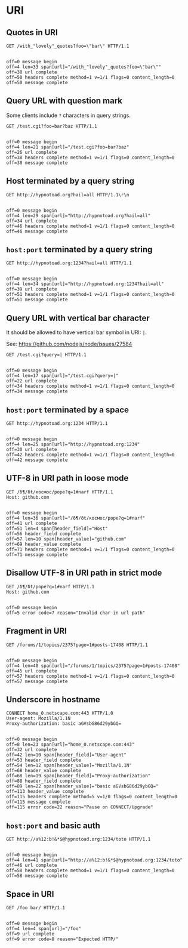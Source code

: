 URI
===

## Quotes in URI

<!-- meta={"type": "request"} -->
```http
GET /with_"lovely"_quotes?foo=\"bar\" HTTP/1.1


```

```log
off=0 message begin
off=4 len=33 span[url]="/with_"lovely"_quotes?foo=\"bar\""
off=38 url complete
off=50 headers complete method=1 v=1/1 flags=0 content_length=0
off=50 message complete
```

## Query URL with question mark

Some clients include `?` characters in query strings.

<!-- meta={"type": "request"} -->
```http
GET /test.cgi?foo=bar?baz HTTP/1.1


```

```log
off=0 message begin
off=4 len=21 span[url]="/test.cgi?foo=bar?baz"
off=26 url complete
off=38 headers complete method=1 v=1/1 flags=0 content_length=0
off=38 message complete
```

## Host terminated by a query string

<!-- meta={"type": "request"} -->
```http
GET http://hypnotoad.org?hail=all HTTP/1.1\r\n


```

```log
off=0 message begin
off=4 len=29 span[url]="http://hypnotoad.org?hail=all"
off=34 url complete
off=46 headers complete method=1 v=1/1 flags=0 content_length=0
off=46 message complete
```

## `host:port` terminated by a query string

<!-- meta={"type": "request"} -->
```http
GET http://hypnotoad.org:1234?hail=all HTTP/1.1


```

```log
off=0 message begin
off=4 len=34 span[url]="http://hypnotoad.org:1234?hail=all"
off=39 url complete
off=51 headers complete method=1 v=1/1 flags=0 content_length=0
off=51 message complete
```

## Query URL with vertical bar character

It should be allowed to have vertical bar symbol in URI: `|`.

See: https://github.com/nodejs/node/issues/27584

<!-- meta={"type": "request"} -->
```http
GET /test.cgi?query=| HTTP/1.1


```

```log
off=0 message begin
off=4 len=17 span[url]="/test.cgi?query=|"
off=22 url complete
off=34 headers complete method=1 v=1/1 flags=0 content_length=0
off=34 message complete
```

## `host:port` terminated by a space

<!-- meta={"type": "request"} -->
```http
GET http://hypnotoad.org:1234 HTTP/1.1


```

```log
off=0 message begin
off=4 len=25 span[url]="http://hypnotoad.org:1234"
off=30 url complete
off=42 headers complete method=1 v=1/1 flags=0 content_length=0
off=42 message complete
```

## UTF-8 in URI path in loose mode

<!-- meta={"type": "request", "mode": "loose", "noScan": true} -->
```http
GET /δ¶/δt/космос/pope?q=1#narf HTTP/1.1
Host: github.com


```

```log
off=0 message begin
off=4 len=36 span[url]="/δ¶/δt/космос/pope?q=1#narf"
off=41 url complete
off=51 len=4 span[header_field]="Host"
off=56 header_field complete
off=57 len=10 span[header_value]="github.com"
off=69 header_value complete
off=71 headers complete method=1 v=1/1 flags=0 content_length=0
off=71 message complete
```

## Disallow UTF-8 in URI path in strict mode

<!-- meta={"type": "request", "mode": "strict", "noScan": true} -->
```http
GET /δ¶/δt/pope?q=1#narf HTTP/1.1
Host: github.com


```

```log
off=0 message begin
off=5 error code=7 reason="Invalid char in url path"
```

## Fragment in URI

<!-- meta={"type": "request"} -->
```http
GET /forums/1/topics/2375?page=1#posts-17408 HTTP/1.1


```

```log
off=0 message begin
off=4 len=40 span[url]="/forums/1/topics/2375?page=1#posts-17408"
off=45 url complete
off=57 headers complete method=1 v=1/1 flags=0 content_length=0
off=57 message complete
```

## Underscore in hostname

<!-- meta={"type": "request"} -->
```http
CONNECT home_0.netscape.com:443 HTTP/1.0
User-agent: Mozilla/1.1N
Proxy-authorization: basic aGVsbG86d29ybGQ=


```

```log
off=0 message begin
off=8 len=23 span[url]="home_0.netscape.com:443"
off=32 url complete
off=42 len=10 span[header_field]="User-agent"
off=53 header_field complete
off=54 len=12 span[header_value]="Mozilla/1.1N"
off=68 header_value complete
off=68 len=19 span[header_field]="Proxy-authorization"
off=88 header_field complete
off=89 len=22 span[header_value]="basic aGVsbG86d29ybGQ="
off=113 header_value complete
off=115 headers complete method=5 v=1/0 flags=0 content_length=0
off=115 message complete
off=115 error code=22 reason="Pause on CONNECT/Upgrade"
```

## `host:port` and basic auth

<!-- meta={"type": "request"} -->
```http
GET http://a%12:b!&*$@hypnotoad.org:1234/toto HTTP/1.1


```

```log
off=0 message begin
off=4 len=41 span[url]="http://a%12:b!&*$@hypnotoad.org:1234/toto"
off=46 url complete
off=58 headers complete method=1 v=1/1 flags=0 content_length=0
off=58 message complete
```

## Space in URI

<!-- meta={"type": "request", "noScan": true} -->
```http
GET /foo bar/ HTTP/1.1


```

```log
off=0 message begin
off=4 len=4 span[url]="/foo"
off=9 url complete
off=9 error code=8 reason="Expected HTTP/"
```
